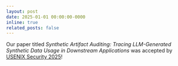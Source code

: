 ```yaml
---
layout: post
date: 2025-01-01 00:00:00-0000
inline: true
related_posts: false
---
```


Our paper titled _Synthetic Artifact Auditing: Tracing LLM-Generated Synthetic Data Usage in Downstream Applications_ was accepted by [USENIX Security 2025](https://www.usenix.org/conference/usenixsecurity25/)!
